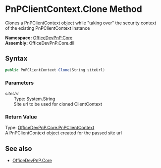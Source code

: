 # PnPClientContext.Clone Method  
Clones a PnPClientContext object while "taking over" the security context of the existing PnPClientContext instance  

**Namespace:** [OfficeDevPnP.Core](OfficeDevPnP.Core.md)  
**Assembly:** OfficeDevPnP.Core.dll  
## Syntax
```C#
public PnPClientContext Clone(String siteUrl)
```
### Parameters
*siteUrl*  
&emsp;&emsp;Type: System.String  
&emsp;&emsp;Site url to be used for cloned ClientContext  
### Return Value
Type: [OfficeDevPnP.Core.PnPClientContext](OfficeDevPnP.Core.PnPClientContext.md)  
A PnPClientContext object created for the passed site url

## See also
- [OfficeDevPnP.Core](OfficeDevPnP.Core.md)
